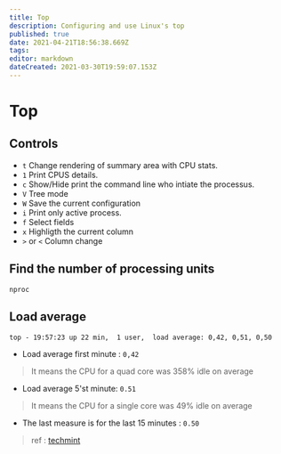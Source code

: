 ```yaml
---
title: Top
description: Configuring and use Linux's top
published: true
date: 2021-04-21T18:56:38.669Z
tags: 
editor: markdown
dateCreated: 2021-03-30T19:59:07.153Z
---
```


# Top

## Controls

- `t` Change rendering of summary area with CPU stats.
- `1` Print CPUS details.
- `c` Show/Hide print the command line who intiate the processus.
- `V` Tree mode
-  `W` Save the current configuration
-  `i` Print only active process.
-  `f` Select fields
-  `x` Highligth the current column
-  `>` or `<` Column change

## Find the number of processing units

```shell
nproc
```

## Load average

`top - 19:57:23 up 22 min,  1 user,  load average: 0,42, 0,51, 0,50`

* Load average first minute : `0,42`
> It means the CPU for a quad core was 358% idle on average

* Load average 5'st minute: `0.51`
> It means the CPU for a single core was 49% idle on average

* The last measure is for the last 15 minutes : `0.50`

> ref : [techmint](https://www.tecmint.com/understand-linux-load-averages-and-monitor-performance/)